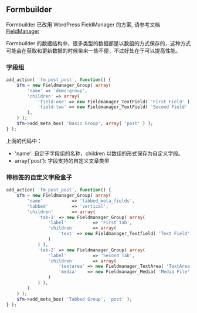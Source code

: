 ## Formbuilder

Formbuilder 已改用 WordPress FieldManager 的方案, 请参考文档 [FieldManager](http://fieldmanager.org/docs/)

Formbuilder 的数据结构中，很多类型的数据都是以数组的方式保存的，这种方式可能会在获取和更新数据的时候带来一些不便，不过好处在于可以提高性能。


### 字段组

```php
add_action( 'fm_post_post', function() {
    $fm = new Fieldmanager_Group( array(
        'name' => 'demo-group',
        'children' => array(
            'field-one' => new Fieldmanager_TextField( 'First Field' ),
            'field-two' => new Fieldmanager_TextField( 'Second Field' ),
        ),
    ) );
    $fm->add_meta_box( 'Basic Group', array( 'post' ) );
} );
```

上面的代码中：

- 'name': 自定子字段组的名称，children 以数组的形式保存为自定义字段。
- array('post'): 字段支持的自定义文章类型 

### 带标签的自定义字段盒子

```php
add_action( 'fm_post_post', function() {
    $fm = new Fieldmanager_Group( array(
        'name'           => 'tabbed_meta_fields',
        'tabbed'         => 'vertical',
        'children'       => array(
            'tab-1' => new Fieldmanager_Group( array(
                'label'          => 'First Tab',
                'children'       => array(
                    'text' => new Fieldmanager_Textfield( 'Text Field' ),
                )
            ) ),
            'tab-2' => new Fieldmanager_Group( array(
                'label'          => 'Second Tab',
                'children'       => array(
                    'textarea' => new Fieldmanager_TextArea( 'TextArea' ),
                    'media'    => new Fieldmanager_Media( 'Media File' ),
                )
            ) ),
        )
    ) );
    $fm->add_meta_box( 'Tabbed Group', 'post' );
} );
```